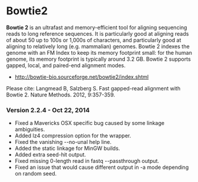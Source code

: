 # Bowtie2 #

**Bowtie 2** is an ultrafast and memory-efficient tool for aligning sequencing reads to long reference sequences. It is particularly good at aligning reads of about 50 up to 100s or 1,000s of characters, and particularly good at aligning to relatively long (e.g. mammalian) genomes. Bowtie 2 indexes the genome with an FM Index to keep its memory footprint small: for the human genome, its memory footprint is typically around 3.2 GB. Bowtie 2 supports gapped, local, and paired-end alignment modes.

- http://bowtie-bio.sourceforge.net/bowtie2/index.shtml  

Please cite: Langmead B, Salzberg S. Fast gapped-read alignment with Bowtie 2. Nature Methods. 2012, 9:357-359.

### Version 2.2.4 - Oct 22, 2014 ###
- Fixed a Mavericks OSX specific bug caused by some linkage ambiguities.
- Added lz4 compression option for the wrapper.
- Fixed the vanishing --no-unal help line.
- Added the static linkage for MinGW builds.
- Added extra seed-hit output.
- Fixed missing 0-length read in fastq --passthrough output.
- Fixed an issue that would cause different output in -a mode depending on random seed.


